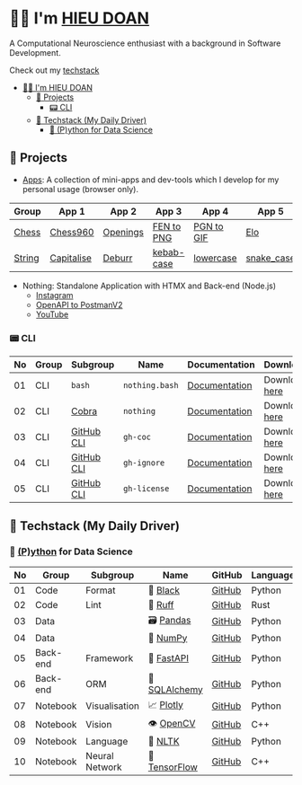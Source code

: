 # 👨‍💻 I'm [HIEU DOAN](https://hieudoanm.github.io)

A Computational Neuroscience enthusiast with a background in Software Development.

Check out my [techstack](https://hieudoanm.github.io/posts/techstack)

- [👨‍💻 I'm HIEU DOAN](#-im-hieu-doan)
  - [📱 Projects](#-projects)
    - [📟 CLI](#-cli)
  - [🧰 Techstack (My Daily Driver)](#-techstack-my-daily-driver)
    - [🐍 (P)ython for Data Science](#-python-for-data-science)

## 📱 Projects

- [Apps](https://hieudoanm.github.io/apps): A collection of mini-apps and dev-tools which I develop for my personal usage (browser only).

| Group                | App 1                        | App 2                          | App 3                           | App 4                           | App 5                       | App 6                      |
| -------------------- | ---------------------------- | ------------------------------ | ------------------------------- | ------------------------------- | --------------------------- | -------------------------- |
| [Chess][app-chess]   | [Chess960][app-chess960]     | [Openings][app-chess-openings] | [FEN to PNG][app-chess-fen2png] | [PGN to GIF][app-chess-pgn2gif] | [Elo][app-chess-elo]        | [Clock][app-chess-clock]   |
| [String][app-string] | [Capitalise][app-capitalise] | [Deburr][app-deburr]           | [kebab-case][app-kebabcase]     | [lowercase][app-lowercase]      | [snake_case][app-snakecase] | [UPPERCASE][app-uppercase] |

- Nothing: Standalone Application with HTMX and Back-end (Node.js)
  - [Instagram](https://nothing-instagram.onrender.com/)
  - [OpenAPI to PostmanV2](https://nothing-openapi-to-postmanv2.onrender.com/)
  - [YouTube](https://nothing-youtube.onrender.com)

### 📟 CLI

| No  | Group | Subgroup                       | Name           | Documentation                                                                                                                 | Download                                                                                                                           |
| --- | ----- | ------------------------------ | -------------- | ----------------------------------------------------------------------------------------------------------------------------- | ---------------------------------------------------------------------------------------------------------------------------------- |
| 01  | CLI   | `bash`                         | `nothing.bash` | [Documentation](https://github.com/hieudoanm/hieudoanm.github.io/tree/master/packages/cli/bash/README.md)                     | Download [here](https://github.com/hieudoanm/hieudoanm.github.io/tree/master/packages/cli/bash/dist/hieu.bash)                     |
| 02  | CLI   | [Cobra](https://cobra.dev/)    | `nothing`      | [Documentation](https://github.com/hieudoanm/hieudoanm.github.io/tree/master/packages/cli/go.dev/cobra/README.md)             | Download [here](https://github.com/hieudoanm/hieudoanm.github.io/tree/master/packages/cli/go.dev/cobra/bin/hieu)                   |
| 03  | CLI   | [GitHub CLI][gh-cli-extension] | `gh-coc`       | [Documentation](https://github.com/hieudoanm/hieudoanm.github.io/tree/master/packages/cli/go.dev/github/extensions/README.md) | Download [here](https://github.com/hieudoanm/hieudoanm.github.io/tree/master/packages/cli/go.dev/github/extensions/bin/gh-coc)     |
| 04  | CLI   | [GitHub CLI][gh-cli-extension] | `gh-ignore`    | [Documentation](https://github.com/hieudoanm/hieudoanm.github.io/tree/master/packages/cli/go.dev/github/extensions/README.md) | Download [here](https://github.com/hieudoanm/hieudoanm.github.io/tree/master/packages/cli/go.dev/github/extensions/bin/gh-ignore)  |
| 05  | CLI   | [GitHub CLI][gh-cli-extension] | `gh-license`   | [Documentation](https://github.com/hieudoanm/hieudoanm.github.io/tree/master/packages/cli/go.dev/github/extensions/README.md) | Download [here](https://github.com/hieudoanm/hieudoanm.github.io/tree/master/packages/cli/go.dev/github/extensions/bin/gh-license) |

## 🧰 Techstack (My Daily Driver)

### 🐍 [(P)ython][python] for Data Science

| No  | Group    | Subgroup       | Name                       | GitHub                      | Language |
| --- | -------- | -------------- | -------------------------- | --------------------------- | -------- |
| 01  | Code     | Format         | 💅 [Black][black]           | [GitHub][github-black]      | Python   |
| 02  | Code     | Lint           | 🧰 [Ruff][ruff]             | [GitHub][github-ruff]       | Rust     |
| 03  | Data     |                | 🗃️ [Pandas][pandas]         | [GitHub][github-pandas]     | Python   |
| 04  | Data     |                | 🧮 [NumPy][numpy]           | [GitHub][github-numpy]      | Python   |
| 05  | Back-end | Framework      | 🚀 [FastAPI][fastapi]       | [GitHub][github-fastapi]    | Python   |
| 06  | Back-end | ORM            | 🔌 [SQLAlchemy][sqlalchemy] | [GitHub][github-sqlalchemy] | Python   |
| 07  | Notebook | Visualisation  | 📈 [Plotly][plotly]         | [GitHub][github-plotly]     | Python   |
| 08  | Notebook | Vision         | 👁️ [OpenCV][opencv]         | [GitHub][github-opencv]     | C++      |
| 09  | Notebook | Language       | 💬 [NLTK][nltk]             | [GitHub][github-nltk]       | Python   |
| 10  | Notebook | Neural Network | 🧠 [TensorFlow][tensorflow] | [GitHub][github-tensorflow] | C++      |

[app-chess]: https://hieudoanm.github.io/apps/chess
[app-chess960]: https://hieudoanm.github.io/apps/chess/books/chess960
[app-chess-openings]: https://hieudoanm.github.io/apps/chess/books/openings
[app-chess-fen2png]: https://hieudoanm.github.io/apps/chess/converter/fen2png
[app-chess-pgn2gif]: https://hieudoanm.github.io/apps/chess/converter/pgn2gif
[app-chess-elo]: https://hieudoanm.github.io/apps/chess/tools/elo
[app-chess-clock]: https://hieudoanm.github.io/apps/chess/tools/clock
[app-string]: https://hieudoanm.github.io/apps/string
[app-capitalise]: ttps://hieudoanm.github.io/apps/capitalise
[app-deburr]: ttps://hieudoanm.github.io/apps/deburr
[app-kebabcase]: ttps://hieudoanm.github.io/apps/kebabcase
[app-lowercase]: ttps://hieudoanm.github.io/apps/lowercase
[app-snakecase]: ttps://hieudoanm.github.io/apps/snakecase
[app-uppercase]: ttps://hieudoanm.github.io/apps/uppercase

[black]: https://black.readthedocs.io/en/stable/
[daisyui]: https://daisyui.com/
[docker]: https://www.docker.com/
[eslint]: https://eslint.org/
[fastapi]: https://fastapi.tiangolo.com/
[gh-cli-extension]: https://cli.github.com/manual/gh_extension
[kafka]: https://kafka.apache.org/
[next.js]: https://nextjs.org/
[nltk]: https://www.nltk.org/
[node.js]: https://nodejs.org/en
[numpy]: https://numpy.org/
[opencv]: https://opencv.org/
[pandas]: https://pandas.pydata.org/
[plotly]: https://plotly.com/
[postgresql]: https://www.postgresql.org/
[prettier]: https://prettier.io/
[prisma]: https://www.prisma.io/
[python]: https://www.python.org/
[react]: https://react.dev/
[ruff]: https://docs.astral.sh/ruff/
[sqlalchemy]: https://www.sqlalchemy.org/
[tailwindcss]: https://tailwindcss.com/
[tauri]: https://v2.tauri.app/
[tensorflow]: https://www.tensorflow.org
[trpc]: https://trpc.io/
[typescript]: https://www.typescriptlang.org/
[github-black]: https://github.com/psf/black
[github-eslint]: https://github.com/eslint/eslint
[github-daisyui]: https://github.com/saadeghi/daisyui
[github-docker]: https://github.com/docker/cli
[github-fastapi]: https://github.com/fastapi/fastapi
[github-kafka]: https://github.com/apache/kafka
[github-next.js]: https://github.com/vercel/next.js
[github-nltk]: https://github.com/nltk/nltk
[github-node.js]: https://github.com/nodejs/node
[github-numpy]: https://github.com/numpy/numpy
[github-opencv]: https://github.com/opencv/opencv
[github-pandas]: https://github.com/pandas-dev/pandas
[github-plotly]: https://github.com/plotly/plotly.py
[github-postgresql]: https://github.com/postgres/postgres
[github-prettier]: https://github.com/prettier/prettier
[github-prisma]: https://github.com/prisma/prisma
[github-ruff]: https://github.com/astral-sh/ruff
[github-sqlalchemy]: https://github.com/sqlalchemy/sqlalchemy
[github-tailwindcss]: https://github.com/tailwindlabs/tailwindcss
[github-tauri]: https://github.com/tauri-apps/tauri
[github-tensorflow]: https://github.com/tensorflow/tensorflow
[github-trpc]: https://github.com/trpc/trpc
